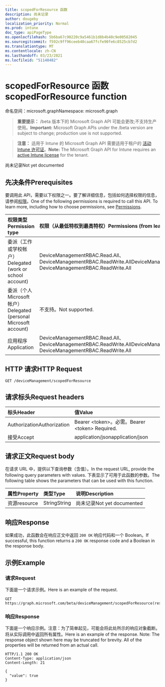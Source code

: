 ```yaml
---
title: scopedForResource 函数
description: 尚未记录
author: dougeby
localization_priority: Normal
ms.prod: intune
doc_type: apiPageType
ms.openlocfilehash: 5b6ba67c90220c9a5461b1d8b4b40c9e00582045
ms.sourcegitcommit: f592c9ff96ceeb40caa67fcfe90fe6c8525cb7d2
ms.translationtype: MT
ms.contentlocale: zh-CN
ms.lasthandoff: 03/23/2021
ms.locfileid: "51148482"
---
```

# <a name="scopedforresource-function"></a><span data-ttu-id="2f505-103">scopedForResource 函数</span><span class="sxs-lookup"><span data-stu-id="2f505-103">scopedForResource function</span></span>

<span data-ttu-id="2f505-104">命名空间：microsoft.graph</span><span class="sxs-lookup"><span data-stu-id="2f505-104">Namespace: microsoft.graph</span></span>

> <span data-ttu-id="2f505-105">**重要提示：** /beta 版本下的 Microsoft Graph API 可能会更改;不支持生产使用。</span><span class="sxs-lookup"><span data-stu-id="2f505-105">**Important:** Microsoft Graph APIs under the /beta version are subject to change; production use is not supported.</span></span>

> <span data-ttu-id="2f505-106">**注意：** 适用于 Intune 的 Microsoft Graph API 需要适用于租户的 [活动 Intune 许可证](https://go.microsoft.com/fwlink/?linkid=839381)。</span><span class="sxs-lookup"><span data-stu-id="2f505-106">**Note:** The Microsoft Graph API for Intune requires an [active Intune license](https://go.microsoft.com/fwlink/?linkid=839381) for the tenant.</span></span>

<span data-ttu-id="2f505-107">尚未记录</span><span class="sxs-lookup"><span data-stu-id="2f505-107">Not yet documented</span></span>

## <a name="prerequisites"></a><span data-ttu-id="2f505-108">先决条件</span><span class="sxs-lookup"><span data-stu-id="2f505-108">Prerequisites</span></span>
<span data-ttu-id="2f505-p101">要调用此 API，需要以下权限之一。要了解详细信息，包括如何选择权限的信息，请参阅[权限](/graph/permissions-reference)。</span><span class="sxs-lookup"><span data-stu-id="2f505-p101">One of the following permissions is required to call this API. To learn more, including how to choose permissions, see [Permissions](/graph/permissions-reference).</span></span>

|<span data-ttu-id="2f505-111">权限类型</span><span class="sxs-lookup"><span data-stu-id="2f505-111">Permission type</span></span>|<span data-ttu-id="2f505-112">权限（从最低特权到最高特权）</span><span class="sxs-lookup"><span data-stu-id="2f505-112">Permissions (from least to most privileged)</span></span>|
|:---|:---|
|<span data-ttu-id="2f505-113">委派（工作或学校帐户）</span><span class="sxs-lookup"><span data-stu-id="2f505-113">Delegated (work or school account)</span></span>|<span data-ttu-id="2f505-114">DeviceManagementRBAC.Read.All、DeviceManagementRBAC.ReadWrite.All</span><span class="sxs-lookup"><span data-stu-id="2f505-114">DeviceManagementRBAC.Read.All, DeviceManagementRBAC.ReadWrite.All</span></span>|
|<span data-ttu-id="2f505-115">委派（个人 Microsoft 帐户）</span><span class="sxs-lookup"><span data-stu-id="2f505-115">Delegated (personal Microsoft account)</span></span>|<span data-ttu-id="2f505-116">不支持。</span><span class="sxs-lookup"><span data-stu-id="2f505-116">Not supported.</span></span>|
|<span data-ttu-id="2f505-117">应用程序</span><span class="sxs-lookup"><span data-stu-id="2f505-117">Application</span></span>|<span data-ttu-id="2f505-118">DeviceManagementRBAC.Read.All、DeviceManagementRBAC.ReadWrite.All</span><span class="sxs-lookup"><span data-stu-id="2f505-118">DeviceManagementRBAC.Read.All, DeviceManagementRBAC.ReadWrite.All</span></span>|

## <a name="http-request"></a><span data-ttu-id="2f505-119">HTTP 请求</span><span class="sxs-lookup"><span data-stu-id="2f505-119">HTTP Request</span></span>
<!-- {
  "blockType": "ignored"
}
-->
``` http
GET /deviceManagement/scopedForResource
```

## <a name="request-headers"></a><span data-ttu-id="2f505-120">请求标头</span><span class="sxs-lookup"><span data-stu-id="2f505-120">Request headers</span></span>
|<span data-ttu-id="2f505-121">标头</span><span class="sxs-lookup"><span data-stu-id="2f505-121">Header</span></span>|<span data-ttu-id="2f505-122">值</span><span class="sxs-lookup"><span data-stu-id="2f505-122">Value</span></span>|
|:---|:---|
|<span data-ttu-id="2f505-123">Authorization</span><span class="sxs-lookup"><span data-stu-id="2f505-123">Authorization</span></span>|<span data-ttu-id="2f505-124">Bearer &lt;token&gt;。必需。</span><span class="sxs-lookup"><span data-stu-id="2f505-124">Bearer &lt;token&gt; Required.</span></span>|
|<span data-ttu-id="2f505-125">接受</span><span class="sxs-lookup"><span data-stu-id="2f505-125">Accept</span></span>|<span data-ttu-id="2f505-126">application/json</span><span class="sxs-lookup"><span data-stu-id="2f505-126">application/json</span></span>|

## <a name="request-body"></a><span data-ttu-id="2f505-127">请求正文</span><span class="sxs-lookup"><span data-stu-id="2f505-127">Request body</span></span>
<span data-ttu-id="2f505-128">在请求 URL 中，提供以下查询参数（含值）。</span><span class="sxs-lookup"><span data-stu-id="2f505-128">In the request URL, provide the following query parameters with values.</span></span>
<span data-ttu-id="2f505-129">下表显示了可用于此函数的参数。</span><span class="sxs-lookup"><span data-stu-id="2f505-129">The following table shows the parameters that can be used with this function.</span></span>

|<span data-ttu-id="2f505-130">属性</span><span class="sxs-lookup"><span data-stu-id="2f505-130">Property</span></span>|<span data-ttu-id="2f505-131">类型</span><span class="sxs-lookup"><span data-stu-id="2f505-131">Type</span></span>|<span data-ttu-id="2f505-132">说明</span><span class="sxs-lookup"><span data-stu-id="2f505-132">Description</span></span>|
|:---|:---|:---|
|<span data-ttu-id="2f505-133">资源</span><span class="sxs-lookup"><span data-stu-id="2f505-133">resource</span></span>|<span data-ttu-id="2f505-134">String</span><span class="sxs-lookup"><span data-stu-id="2f505-134">String</span></span>|<span data-ttu-id="2f505-135">尚未记录</span><span class="sxs-lookup"><span data-stu-id="2f505-135">Not yet documented</span></span>|



## <a name="response"></a><span data-ttu-id="2f505-136">响应</span><span class="sxs-lookup"><span data-stu-id="2f505-136">Response</span></span>
<span data-ttu-id="2f505-137">如果成功，此函数会在响应正文中返回 `200 OK` 响应代码和一个 Boolean。</span><span class="sxs-lookup"><span data-stu-id="2f505-137">If successful, this function returns a `200 OK` response code and a Boolean in the response body.</span></span>

## <a name="example"></a><span data-ttu-id="2f505-138">示例</span><span class="sxs-lookup"><span data-stu-id="2f505-138">Example</span></span>

### <a name="request"></a><span data-ttu-id="2f505-139">请求</span><span class="sxs-lookup"><span data-stu-id="2f505-139">Request</span></span>
<span data-ttu-id="2f505-140">下面是一个请求示例。</span><span class="sxs-lookup"><span data-stu-id="2f505-140">Here is an example of the request.</span></span>
``` http
GET https://graph.microsoft.com/beta/deviceManagement/scopedForResource(resource='parameterValue')
```

### <a name="response"></a><span data-ttu-id="2f505-141">响应</span><span class="sxs-lookup"><span data-stu-id="2f505-141">Response</span></span>
<span data-ttu-id="2f505-p103">下面是一个响应示例。注意：为了简单起见，可能会将此处所示的响应对象截断。将从实际调用中返回所有属性。</span><span class="sxs-lookup"><span data-stu-id="2f505-p103">Here is an example of the response. Note: The response object shown here may be truncated for brevity. All of the properties will be returned from an actual call.</span></span>
``` http
HTTP/1.1 200 OK
Content-Type: application/json
Content-Length: 21

{
  "value": true
}
```




